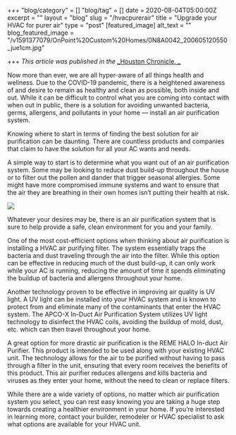 +++
"blog/category" = []
"blog/tag" = []
date = 2020-08-04T05:00:00Z
excerpt = ""
layout = "blog"
slug = "/hvacpurerair"
title = "Upgrade your HVAC for purer air"
type = "post"
[featured_image]
alt_text = ""
blog_featured_image = "/v1591377079/OnPoint%20Custom%20Homes/0N8A0042_200605120550_jue1cm.jpg"

+++
_This article was published in the_ [_Houston Chronicle. _](https://www.chron.com/news/article/Upgrade-your-HVAC-for-purer-air-15393939.php)

Now more than ever, we are all hyper-aware of all things health and wellness. Due to the COVID-19 pandemic, there is a heightened awareness of and desire to remain as healthy and clean as possible, both inside and out. While it can be difficult to control what you are coming into contact with when out in public, there is a solution for avoiding unwanted bacteria, germs, allergens, and pollutants in your home — install an air purification system.

Knowing where to start in terms of finding the best solution for air purification can be daunting. There are countless products and companies that claim to have the solution for all your AC wants and needs.

A simple way to start is to determine what you want out of an air purification system. Some may be looking to reduce dust build-up throughout the house or to filter out the pollen and dander that trigger seasonal allergies. Some might have more compromised immune systems and want to ensure that the air they are breathing in their own homes isn’t putting their health at risk.

![](https://res.cloudinary.com/onpointcustomhomes/image/upload/v1591377035/OnPoint%20Custom%20Homes/0N8A0055_200605120540_mnzqv5.jpg)

Whatever your desires may be, there is an air purification system that is sure to help provide a safe, clean environment for you and your family.

One of the most cost-efficient options when thinking about air purification is installing a HVAC air purifying filter. The system essentially traps the bacteria and dust traveling through the air into the filter. While this option can be effective in reducing much of the dust build-up, it can only work while your AC is running, reducing the amount of time it spends eliminating the buildup of bacteria and allergens throughout your home.

Another technology proven to be effective in improving air quality is UV light. A UV light can be installed into your HVAC system and is known to protect from and eliminate many of the contaminants that enter the HVAC system. The APCO-X In-Duct Air Purification System utilizes UV light technology to disinfect the HVAC coils, avoiding the buildup of mold, dust, etc. which can then travel throughout your home.

A great option for more drastic air purification is the REME HALO In-duct Air Purifier. This product is intended to be used along with your existing HVAC unit. The technology allows for the air to be purified without having to pass through a filter in the unit, ensuring that every room receives the benefits of this product. This air purifier reduces allergens and kills bacteria and viruses as they enter your home, without the need to clean or replace filters.

While there are a wide variety of options, no matter which air purification system you select, you can rest easy knowing you are taking a huge step towards creating a healthier environment in your home. If you’re interested in learning more, contact your builder, remodeler or HVAC specialist to ask what options are available for your HVAC unit.